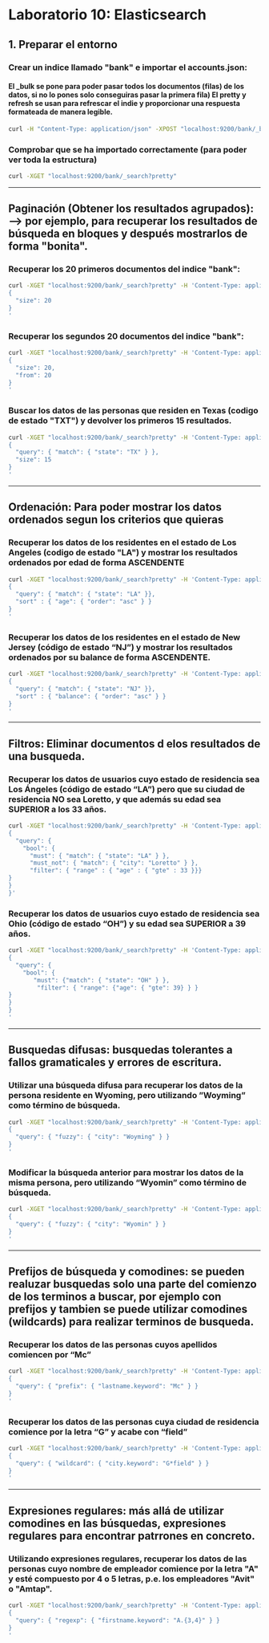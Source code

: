 # Laboratorio 10: Elasticsearch

## 1. Preparar el entorno

### Crear un indice llamado "bank" e importar el accounts.json: 
#### El _bulk se pone para poder pasar todos los documentos (filas) de los datos, si no lo pones solo conseguiras pasar la primera fila) El pretty y refresh se usan para refrescar el indie y proporcionar una respuesta formateada de manera legible.

```bash
curl -H "Content-Type: application/json" -XPOST "localhost:9200/bank/_bulk?pretty&refresh" --data-binary "@accounts.json"
```

### Comprobar que se ha importado correctamente (para poder ver toda la estructura)

```bash
curl -XGET "localhost:9200/bank/_search?pretty"
```

--- 
## Paginación (Obtener los resultados agrupados): --> por ejemplo, para recuperar los resultados de búsqueda en bloques y después mostrarlos de forma "bonita".

### Recuperar los 20 primeros documentos del indice "bank": 

```bash
curl -XGET "localhost:9200/bank/_search?pretty" -H 'Content-Type: application/json' -d'
{
  "size": 20
}
'
```
### Recuperar los segundos 20 documentos del indice "bank": 

```bash
curl -XGET "localhost:9200/bank/_search?pretty" -H 'Content-Type: application/json' -d'
{
  "size": 20,
  "from": 20
}
'
```

### Buscar los datos de las personas que residen en Texas (codigo de estado "TXT") y devolver los primeros 15 resultados.

```bash
curl -XGET "localhost:9200/bank/_search?pretty" -H 'Content-Type: application/json' -d'
{
  "query": { "match": { "state": "TX" } },
  "size": 15
}
'
```

--- 
## Ordenación: Para poder mostrar los datos ordenados segun los criterios que quieras

### Recuperar los datos de los residentes en el estado de Los Angeles (codigo de estado "LA") y mostrar los resultados ordenados por edad de forma ASCENDENTE

```bash
curl -XGET "localhost:9200/bank/_search?pretty" -H 'Content-Type: application/json' -d'
{
  "query": { "match": { "state": "LA" }},
  "sort" : { "age": { "order": "asc" } }
}
'
```
### Recuperar los datos de los residentes en el estado de New Jersey (código de estado “NJ”) y mostrar los resultados ordenados por su balance de forma ASCENDENTE.

```bash
curl -XGET "localhost:9200/bank/_search?pretty" -H 'Content-Type: application/json' -d'
{
  "query": { "match": { "state": "NJ" }},
  "sort" : { "balance": { "order": "asc" } }
}
'
```

--- 
## Filtros: Eliminar documentos d elos resultados de una busqueda.

### Recuperar los datos de usuarios cuyo estado de residencia sea Los Ángeles (código de estado “LA”) pero que su ciudad de residencia NO sea Loretto, y que además su edad sea SUPERIOR a los 33 años.

```bash
curl -XGET "localhost:9200/bank/_search?pretty" -H 'Content-Type: application/json' -d'
{
  "query": {
    "bool": {
      "must": { "match": { "state": "LA" } },
      "must_not": { "match": { "city": "Loretto" } },
      "filter": { "range" : { "age" : { "gte" : 33 }}}
}
}
}'

```
### Recuperar los datos de usuarios cuyo estado de residencia sea Ohio (código de estado “OH”) y su edad sea SUPERIOR a 39 años.

```bash
curl -XGET "localhost:9200/bank/_search?pretty" -H 'Content-Type: application/json' -d'
{
  "query": {
    "bool": {
       "must": {"match": { "state": "OH" } },
        "filter": { "range": {"age": { "gte": 39} } }
}
}
}
'

```

--- 
## Busquedas difusas: busquedas tolerantes a fallos gramaticales y errores de escritura.

### Utilizar una búsqueda difusa para recuperar los datos de la persona residente en Wyoming, pero utilizando ”Woyming” como término de búsqueda.

```bash
curl -XGET "localhost:9200/bank/_search?pretty" -H 'Content-Type: application/json' -d'
{
  "query": { "fuzzy": { "city": "Woyming" } }
}
'
```

### Modificar la búsqueda anterior para mostrar los datos de la misma persona, pero utilizando “Wyomin” como término de búsqueda.

```bash
curl -XGET "localhost:9200/bank/_search?pretty" -H 'Content-Type: application/json' -d'
{
  "query": { "fuzzy": { "city": "Wyomin" } }
}
'
```

--- 
## Prefijos de búsqueda y comodines: se pueden realuzar busquedas solo una parte del comienzo de los terminos a buscar, por ejemplo con prefijos y tambien se puede utilizar comodines (wildcards) para realizar terminos de busqueda.

### Recuperar los datos de las personas cuyos apellidos comiencen por “Mc”

```bash
curl -XGET "localhost:9200/bank/_search?pretty" -H 'Content-Type: application/json' -d'
{
  "query": { "prefix": { "lastname.keyword": "Mc" } }
}
'
```

### Recuperar los datos de las personas cuya ciudad de residencia comience por la letra “G” y acabe con “field”

```bash
curl -XGET "localhost:9200/bank/_search?pretty" -H 'Content-Type: application/json' -d'
{
  "query": { "wildcard": { "city.keyword": "G*field" } }
}
'
```
--- 
## Expresiones regulares: más allá de utilizar comodines en las búsquedas, expresiones regulares para encontrar patrrones en concreto.

### Utilizando expresiones regulares, recuperar los datos de las personas cuyo nombre de empleador comience por la letra "A" y esté compuesto por 4 o 5 letras, p.e. los empleadores "Avit" o "Amtap".

```bash
curl -XGET "localhost:9200/bank/_search?pretty" -H 'Content-Type: application/json' -d'
{
  "query": { "regexp": { "firstname.keyword": "A.{3,4}" } }
}
'
```

